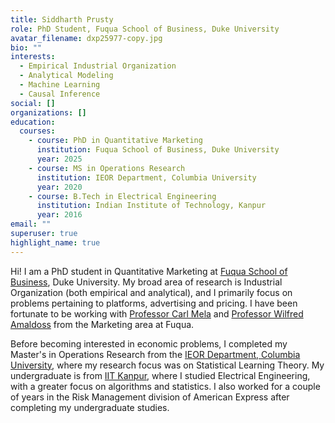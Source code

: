 ```yaml
---
title: Siddharth Prusty
role: PhD Student, Fuqua School of Business, Duke University
avatar_filename: dxp25977-copy.jpg
bio: ""
interests:
  - Empirical Industrial Organization
  - Analytical Modeling
  - Machine Learning
  - Causal Inference
social: []
organizations: []
education:
  courses:
    - course: PhD in Quantitative Marketing
      institution: Fuqua School of Business, Duke University
      year: 2025
    - course: MS in Operations Research
      institution: IEOR Department, Columbia University
      year: 2020
    - course: B.Tech in Electrical Engineering
      institution: Indian Institute of Technology, Kanpur
      year: 2016
email: ""
superuser: true
highlight_name: true
---
```

Hi! I am a PhD student in Quantitative Marketing at [Fuqua School of Business](https://www.fuqua.duke.edu/), Duke University. My broad area of research is Industrial Organization (both empirical and analytical), and I primarily focus on problems pertaining to platforms, advertising and pricing. I have been fortunate to be working with [Professor Carl Mela](https://www.fuqua.duke.edu/faculty/carl-mela) and [Professor Wilfred Amaldoss](https://www.fuqua.duke.edu/faculty/wilfred-amaldoss) from the Marketing area at Fuqua.

Before becoming interested in economic problems, I completed my Master's in Operations Research from the [IEOR Department, Columbia University](https://www.ieor.columbia.edu/), where my research focus was on Statistical Learning Theory. My undergraduate is from [IIT Kanpur](https://www.iitk.ac.in/), where I studied Electrical Engineering, with a greater focus on algorithms and statistics. I also worked for a couple of years in the Risk Management division of American Express after completing my undergraduate studies.